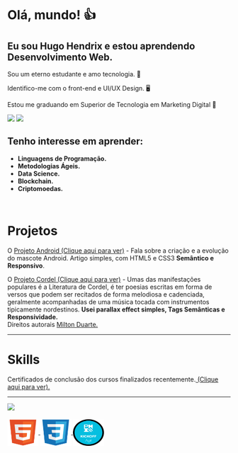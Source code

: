 <h1> Olá, mundo! 👍</h1>
<h2>Eu sou Hugo Hendrix e estou aprendendo Desenvolvimento Web.</h2>

<p>Sou um eterno estudante e amo tecnologia. 🧠</p>
<p>Identifico-me com o front-end e UI/UX Design. 🖥️ </p>
<p>Estou me graduando em Superior de Tecnologia em Marketing Digital 🚀</p>
<a href = "mailto:hugohendrixc@gmail.com"><img src="https://img.shields.io/badge/Gmail-D14836?style=for-the-badge&logo=gmail&logoColor=white" target="_blank"></a>
  <a href="https://www.linkedin.com/in/hugohendrix" target="_blank"><img src="https://img.shields.io/badge/-LinkedIn-%230077B5?style=for-the-badge&logo=linkedin&logoColor=white" target="_blank"></a> 

<p><h2>Tenho interesse em aprender:</h2> 
 <ul>
   <li><strong>Linguagens de Programação.</strong></li>
   <li><strong>Metodologias Ágeis.</strong></li>
   <li><strong>Data Science.</strong></li>
   <li><strong>Blockchain.</strong></li>
   <li><strong>Criptomoedas.</strong></li></p>
  </ul>
<br>
<div">
<h1>Projetos</h1>
<p>O <a href="https://hugohendrix.github.io/projeto-android/" target="_blank">Projeto Android (Clique aqui para ver)</a> - Fala sobre a criação e a evolução do mascote Android. 
 Artigo simples, com HTML5 e CSS3 <strong>Semântico e Responsivo</strong>.</p>
 <p>O <a href="https://hugohendrix.github.io/projeto-cordel/" target="_blank">Projeto Cordel (Clique aqui para ver)</a> - Umas das manifestações populares é a Literatura de Cordel, é ter poesias escritas em forma de versos que podem ser recitados de forma melodiosa e cadenciada, geralmente acompanhadas de uma música tocada com instrumentos tipicamente nordestinos. <strong>Usei parallax effect simples, Tags Semânticas e Responsividade.</strong> <br>Direitos autorais <a href="https://www.recantodasletras.com.br/poesias/3186743">Milton Duarte.</a>  </p>
</div>  
<hr>
<h1>Skills</h1>
  <p>Certificados de conclusão dos cursos finalizados recentemente.<a href="https://github.com/HugoHendrix/Certificados" target="_blank"> (Clique aqui para ver).</a></p>
  <hr>
<div align="left">
  <a href="https://github.com/hugohendrix">
  <img height="180em" src="https://github-readme-stats.vercel.app/api/top-langs/?username=hugohendrix&layout=compact&langs_count=7&theme=dark"/>
    <div style="display: inline_block"><br>
  
  <img align="center" alt="hugo-HTML" title="HTML5" height="60" width="70" src="https://raw.githubusercontent.com/devicons/devicon/master/icons/html5/html5-original.svg">
  <img align="center" alt="hugo-CSS" title="CSS3" height="60" width="70" src="https://raw.githubusercontent.com/devicons/devicon/master/icons/css3/css3-original.svg">
  <img align="center" alt="Kickoff-Badge" title="Kickoff Badger (Curso de Gerenciamento de projetos Ágil)" height="60" width="70" src="https://github.com/HugoHendrix/Certificados/blob/main/Desenvolvimento%20Pessoal/Kickoff-Badge.png?raw=true">
  
</div>
</div>

##
